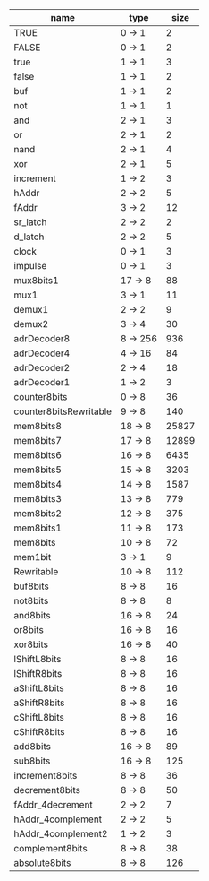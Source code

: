 | name | type | size |
| -- | -- | -- |
| TRUE | 0 -> 1 | 2 |
| FALSE | 0 -> 1 | 2 |
| true | 1 -> 1 | 3 |
| false | 1 -> 1 | 2 |
| buf | 1 -> 1 | 2 |
| not | 1 -> 1 | 1 |
| and | 2 -> 1 | 3 |
| or | 2 -> 1 | 2 |
| nand | 2 -> 1 | 4 |
| xor | 2 -> 1 | 5 |
| increment | 1 -> 2 | 3 |
| hAddr | 2 -> 2 | 5 |
| fAddr | 3 -> 2 | 12 |
| sr_latch | 2 -> 2 | 2 |
| d_latch | 2 -> 2 | 5 |
| clock | 0 -> 1 | 3 |
| impulse | 0 -> 1 | 3 |
| mux8bits1 | 17 -> 8 | 88 |
| mux1 | 3 -> 1 | 11 |
| demux1 | 2 -> 2 | 9 |
| demux2 | 3 -> 4 | 30 |
| adrDecoder8 | 8 -> 256 | 936 |
| adrDecoder4 | 4 -> 16 | 84 |
| adrDecoder2 | 2 -> 4 | 18 |
| adrDecoder1 | 1 -> 2 | 3 |
| counter8bits | 0 -> 8 | 36 |
| counter8bitsRewritable | 9 -> 8 | 140 |
| mem8bits8 | 18 -> 8 | 25827 |
| mem8bits7 | 17 -> 8 | 12899 |
| mem8bits6 | 16 -> 8 | 6435 |
| mem8bits5 | 15 -> 8 | 3203 |
| mem8bits4 | 14 -> 8 | 1587 |
| mem8bits3 | 13 -> 8 | 779 |
| mem8bits2 | 12 -> 8 | 375 |
| mem8bits1 | 11 -> 8 | 173 |
| mem8bits | 10 -> 8 | 72 |
| mem1bit | 3 -> 1 | 9 |
| Rewritable | 10 -> 8 | 112 |
| buf8bits | 8 -> 8 | 16 |
| not8bits | 8 -> 8 | 8 |
| and8bits | 16 -> 8 | 24 |
| or8bits | 16 -> 8 | 16 |
| xor8bits | 16 -> 8 | 40 |
| lShiftL8bits | 8 -> 8 | 16 |
| lShiftR8bits | 8 -> 8 | 16 |
| aShiftL8bits | 8 -> 8 | 16 |
| aShiftR8bits | 8 -> 8 | 16 |
| cShiftL8bits | 8 -> 8 | 16 |
| cShiftR8bits | 8 -> 8 | 16 |
| add8bits | 16 -> 8 | 89 |
| sub8bits | 16 -> 8 | 125 |
| increment8bits | 8 -> 8 | 36 |
| decrement8bits | 8 -> 8 | 50 |
| fAddr_4decrement | 2 -> 2 | 7 |
| hAddr_4complement | 2 -> 2 | 5 |
| hAddr_4complement2 | 1 -> 2 | 3 |
| complement8bits | 8 -> 8 | 38 |
| absolute8bits | 8 -> 8 | 126 |
